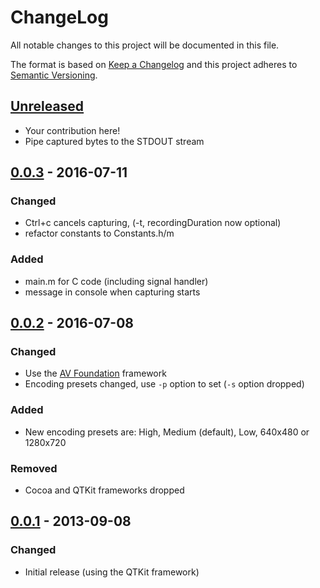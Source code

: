 # ChangeLog

All notable changes to this project will be documented in this file.

The format is based on [Keep a Changelog](KeepAChangelog) and this project
adheres to [Semantic Versioning](Semver).

## [Unreleased]

- Your contribution here!
- Pipe captured bytes to the STDOUT stream

## [0.0.3] - 2016-07-11
### Changed
- Ctrl+c cancels capturing, (-t, recordingDuration now optional)
- refactor constants to Constants.h/m

### Added
- main.m for C code (including signal handler)
- message in console when capturing starts

## [0.0.2] - 2016-07-08
### Changed
- Use the [AV Foundation](https://developer.apple.com/av-foundation/) framework
- Encoding presets changed, use `-p` option to set (`-s` option dropped)

### Added
- New encoding presets are: High, Medium (default), Low, 640x480 or 1280x720

### Removed
- Cocoa and QTKit frameworks dropped

## [0.0.1] - 2013-09-08
### Changed
- Initial release (using the QTKit framework)

[Unreleased]: https://github.com/matthutchinson/videosnap/compare/v0.0.3...HEAD
[0.0.3]: https://github.com/matthutchinson/videosnap/compare/v0.0.2...v0.0.3
[0.0.2]: https://github.com/matthutchinson/videosnap/compare/v0.0.1...v0.0.2
[0.0.1]: https://github.com/matthutchinson/videosnap/releases/tag/v0.0.1
[KeepAChangelog]: http://keepachangelog.com/en/1.0.0/
[Semver]: http://semver.org/spec/v2.0.0.html
